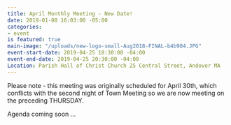 ```yaml
---
title: April Monthly Meeting - New Date!
date: 2019-01-08 16:03:00 -05:00
categories:
- event
is featured: true
main-image: "/uploads/new-logo-small-Aug2018-FINAL-b4b904.JPG"
event-start-date: 2019-04-25 18:30:00 -04:00
event-end-date: 2019-04-25 20:30:00 -04:00
Location: Parish Hall of Christ Church 25 Central Street, Andover MA
---
```


Please note - this meeting was originally scheduled for April 30th, which conflicts with the second night of Town Meeting so we are now meeting on the preceding THURSDAY. 

Agenda coming soon ... 